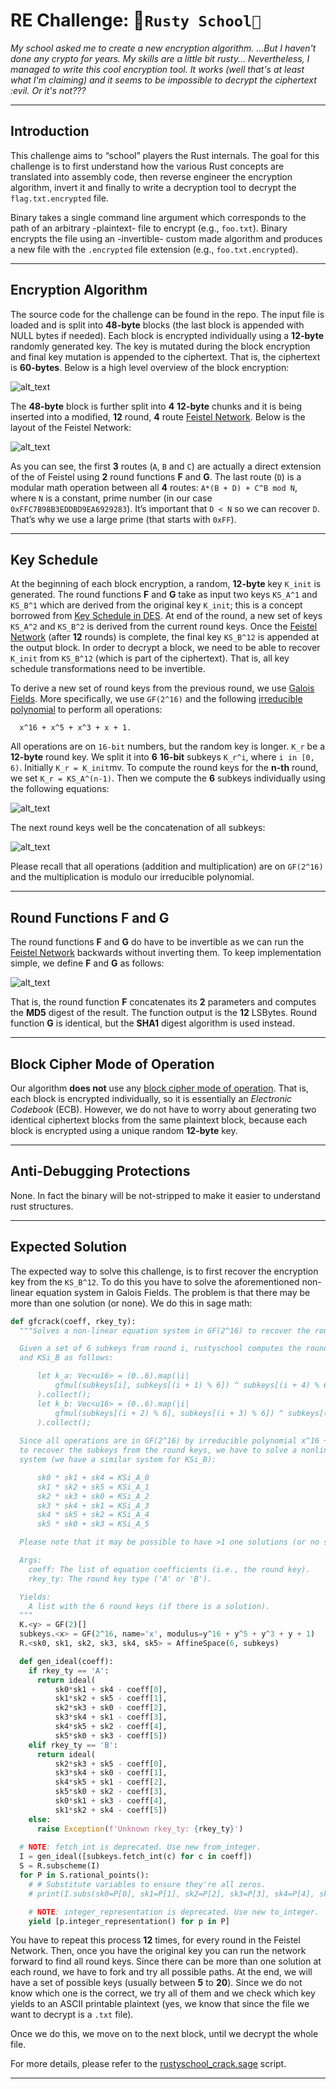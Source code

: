 # RE Challenge: 🦀`Rusty School🦀`

_My school asked me to create a new encryption algorithm. ...But I haven't done any crypto for years. My skills are a little bit rusty... Nevertheless,  I managed to write this cool encryption tool. It works (well that's at least what I'm claiming) and it seems to be impossible to decrypt the ciphertext :evil. Or it's not???_
___

## Introduction

This challenge aims to “school” players the Rust internals. The goal for this challenge is to first
understand how the various Rust concepts are translated into assembly code, then reverse engineer
the encryption algorithm, invert it and finally to write a decryption tool to decrypt the
`flag.txt.encrypted` file.

Binary takes a single command line argument which corresponds to the path of an arbitrary
-plaintext- file to encrypt  (e.g., `foo.txt`). Binary encrypts the file using an -invertible-
custom made algorithm and produces a new file with the `.encrypted` file extension
(e.g., `foo.txt.encrypted`).
___

## Encryption Algorithm

The source code for the challenge can be found in the repo.
The input file is loaded and is split into **48-byte** blocks (the last block is appended with NULL
bytes if needed). Each block is encrypted individually using a **12-byte** randomly generated key.
The key is mutated during the block encryption and final key mutation is appended to the ciphertext.
That is, the ciphertext is **60-bytes**. Below is a high level overview of the block encryption:

![alt_text](images/encryption_overview.png)

The **48-byte** block is further split into **4** **12-byte** chunks and it is being inserted into a
modified, **12** round, **4** route [Feistel Network](https://en.wikipedia.org/wiki/Feistel_cipher).
Below is the layout of the Feistel Network:

![alt_text](images/feistel_network.png)

As you can see, the first **3** routes (`A`, `B` and `C`) are actually a direct extension of the of
Feistel using **2** round functions **F** and **G**. The last route (`D`) is a modular math
operation between all **4** routes: `A*(B + D) + C^B mod N`, where `N` is a constant, prime number
(in our case `0xFFC7B98B3EDDBD9EA6929283`). It’s important that `D < N` so we can recover `D`. 
That’s why we use a large prime (that starts with `0xFF`).
___

## Key Schedule

At the beginning of each block encryption, a random, **12-byte** key `K_init` is generated.
The round functions **F** and **G** take as input two keys `KS_A^1` and `KS_B^1` which are derived
from the original key `K_init`; this is a concept borrowed from
[Key Schedule in DES](https://en.wikipedia.org/wiki/Data_Encryption_Standard#Key_schedule).
At end of the round, a new set of keys `KS_A^2` and `KS_B^2` is derived from the current round keys.
Once the [Feistel Network](https://en.wikipedia.org/wiki/Feistel_cipher) (after **12** rounds)
is complete, the final key `KS_B^12` is appended at the output block. In order to decrypt a block,
we need to be able to recover `K_init` from `KS_B^12` (which is part of the ciphertext).
That is, all key schedule transformations need to be invertible.

To derive a new set of round keys from the previous round, we use
[Galois Fields](https://en.wikipedia.org/wiki/Finite_field). More specifically, we use `GF(2^16)`
and the following [irreducible polynomial](https://en.wikipedia.org/wiki/Irreducible_polynomial)
to perform all operations:
```
  x^16 + x^5 + x^3 + x + 1.
```

All operations are on `16-bit` numbers, but the random key is longer. `K_r` be a **12-byte**
round key. We split it into **6** **16-bit** subkeys `K_r^i`, where `i in [0, 6)`. 
Initially `K_r = K_init`mv. To compute the round keys for the **n-th** round,
we set `K_r = KS_A^(n-1)`. Then we compute the **6** subkeys individually using the following
equations:

![alt_text](images/key_schedule_equations.png)

The next round keys well be the concatenation of all subkeys:

![alt_text](images/key_concatenation.png)

Please recall that all operations (addition and multiplication) are on `GF(2^16)`
and the multiplication is modulo our irreducible polynomial.
___

## Round Functions F and G

The round functions **F** and **G** do have to be invertible as we can run the
[Feistel Network](https://en.wikipedia.org/wiki/Feistel_cipher) backwards without inverting them.
To keep implementation simple, we define **F** and **G** as follows:

![alt_text](images/round_functions.png)

That is, the round function **F** concatenates its **2** parameters and computes the **MD5**
digest of the result. The function output is the **12** LSBytes. Round function **G** is identical,
but the **SHA1** digest algorithm is used instead.
___

## Block Cipher Mode of Operation

Our algorithm **does not** use any
[block cipher mode of operation](https://en.wikipedia.org/wiki/Block_cipher_mode_of_operation).
That is, each block is encrypted individually, so it is essentially an _Electronic Codebook_ (ECB). However, we do not have to worry about generating two identical ciphertext blocks from the same
plaintext block, because each block is encrypted using a unique random **12-byte** key.
___

## Anti-Debugging Protections

None. In fact the binary will be not-stripped to make it easier to understand rust structures.
___

## Expected Solution

The expected way to solve this challenge, is to first recover the encryption key from the `KS_B^12`.
To do this you have to solve the aforementioned non-linear equation system in Galois Fields.
The problem is that there may be more than one solution (or none). We do this in sage math:

```python
def gfcrack(coeff, rkey_ty):
  """Solves a non-linear equation system in GF(2^16) to recover the round keys.

  Given a set of 6 subkeys from round i, rustyschool computes the round keys KSi_A
  and KSi_B as follows:

      let k_a: Vec<u16> = (0..6).map(|i|
          gfmul(subkeys[i], subkeys[(i + 1) % 6]) ^ subkeys[(i + 4) % 6]
      ).collect();
      let k_b: Vec<u16> = (0..6).map(|i|
          gfmul(subkeys[(i + 2) % 6], subkeys[(i + 3) % 6]) ^ subkeys[(i + 5) % 6]
      ).collect();
  
  Since all operations are in GF(2^16) by irreducible polynomial x^16 + x^5 + x^3 + x + 1,
  to recover the subkeys from the round keys, we have to solve a nonlinear equation
  system (we have a similar system for KSi_B):

      sk0 * sk1 + sk4 = KSi_A_0
      sk1 * sk2 + sk5 = KSi_A_1
      sk2 * sk3 + sk0 = KSi_A_2
      sk3 * sk4 + sk1 = KSi_A_3
      sk4 * sk5 + sk2 = KSi_A_4
      sk5 * sk0 + sk3 = KSi_A_5

  Please note that it may be possible to have >1 one solutions (or no solutions at all).

  Args:
    coeff: The list of equation coefficients (i.e., the round key).
    rkey_ty: The round key type ('A' or 'B').

  Yields:
    A list with the 6 round keys (if there is a solution).
  """
  K.<y> = GF(2)[]
  subkeys.<x> = GF(2^16, name='x', modulus=y^16 + y^5 + y^3 + y + 1)
  R.<sk0, sk1, sk2, sk3, sk4, sk5> = AffineSpace(6, subkeys)

  def gen_ideal(coeff):
    if rkey_ty == 'A':
      return ideal(
          sk0*sk1 + sk4 - coeff[0],
          sk1*sk2 + sk5 - coeff[1],
          sk2*sk3 + sk0 - coeff[2],
          sk3*sk4 + sk1 - coeff[3],
          sk4*sk5 + sk2 - coeff[4],
          sk5*sk0 + sk3 - coeff[5])
    elif rkey_ty == 'B':
      return ideal(
          sk2*sk3 + sk5 - coeff[0],
          sk3*sk4 + sk0 - coeff[1],
          sk4*sk5 + sk1 - coeff[2],
          sk5*sk0 + sk2 - coeff[3],
          sk0*sk1 + sk3 - coeff[4],
          sk1*sk2 + sk4 - coeff[5])
    else:
      raise Exception(f'Unknown rkey_ty: {rkey_ty}')
  
  # NOTE: fetch_int is deprecated. Use new from_integer.
  I = gen_ideal([subkeys.fetch_int(c) for c in coeff])
  S = R.subscheme(I)
  for P in S.rational_points():
    # # Substitute variables to ensure they're all zeros.
    # print(I.subs(sk0=P[0], sk1=P[1], sk2=P[2], sk3=P[3], sk4=P[4], sk5=P[5]))

    # NOTE: integer_representation is deprecated. Use new to_integer.
    yield [p.integer_representation() for p in P]
```

You have to repeat this process **12** times, for every round in the Feistel Network. Then,
once you have the original key you can run the network forward to find all round keys.
Since there can be more than one solution at each round, we have to fork and try all possible paths.
At the end, we will have a set of possible keys (usually between **5** to **20**).
Since we do not know which one is the correct, we try all of them and we check which key yields to
an ASCII printable plaintext (yes, we know that since the file we want to decrypt is a `.txt` file).

Once we do this, we move on to the next block, until we decrypt the whole file.

For more details, please refer to the [rustyschool_crack.sage](./rustyschool_crack.sage) script.
___
